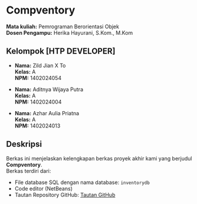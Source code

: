 # Compventory  
**Mata kuliah:** Pemrograman Berorientasi Objek  
**Dosen Pengampu:** Herika Hayurani, S.Kom., M.Kom

## Kelompok [HTP DEVELOPER]  
- **Nama:** Zild Jian X To  
  **Kelas:** A  
  **NPM:** 1402024054  

- **Nama:** Aditnya Wijaya Putra  
  **Kelas:** A  
  **NPM:** 1402024004  

- **Nama:** Azhar Aulia Priatna  
  **Kelas:** A  
  **NPM:** 1402024013  

## Deskripsi  
Berkas ini menjelaskan kelengkapan berkas proyek akhir kami yang berjudul **Compventory**.  
Berkas terdiri dari:  
- File database SQL dengan nama database: `inventorydb`  
- Code editor (NetBeans)  
- Tautan Repository GitHub: [Tautan GitHub](https://github.com/yandevxxx/Compventory.main)

